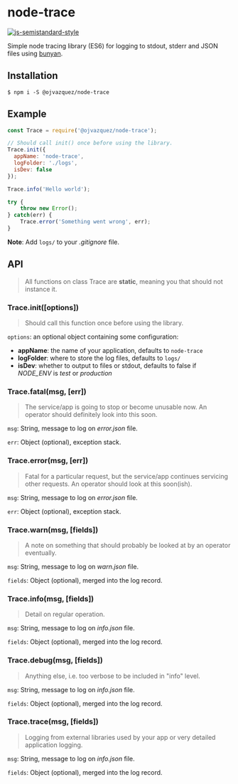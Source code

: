 # node-trace

[![js-semistandard-style](https://img.shields.io/badge/code%20style-semistandard-brightgreen.svg?style=flat-square)](https://github.com/Flet/semistandard)

Simple node tracing library (ES6) for logging to stdout, stderr and JSON files using [bunyan](https://github.com/trentm/node-bunyan).

## Installation

```
$ npm i -S @ojvazquez/node-trace
```

## Example

```js
const Trace = require('@ojvazquez/node-trace');

// Should call init() once before using the library.
Trace.init({
  appName: 'node-trace',
  logFolder: './logs',
  isDev: false
});

Trace.info('Hello world');

try {
	throw new Error();
} catch(err) {
	Trace.error('Something went wrong', err);
}
```

**Note**: Add `logs/` to your *.gitignore* file.

## API

> All functions on class Trace are **static**, meaning you that should not instance it.

### Trace.init([options])

> Should call this function once before using the library.

`options`: an optional object containing some configuration:
- **appName**: the name of your application, defaults to `node-trace`
- **logFolder**: where to store the log files, defaults to `logs/`
- **isDev**: whether to output to files or stdout, defaults to false if
*NODE_ENV* is *test* or *production*

### Trace.fatal(msg, [err])

> The service/app is going to stop or become unusable now. An operator should definitely look into this soon.

`msg`: String, message to log on *error.json* file.

`err`: Object (optional), exception stack.

### Trace.error(msg, [err])

> Fatal for a particular request, but the service/app continues servicing other requests. An operator should look at this soon(ish).

`msg`: String, message to log on *error.json* file.

`err`: Object (optional), exception stack.

### Trace.warn(msg, [fields])

> A note on something that should probably be looked at by an operator eventually.

`msg`: String, message to log on *warn.json* file.

`fields`: Object (optional), merged into the log record.

### Trace.info(msg, [fields])

> Detail on regular operation.

`msg`: String, message to log on *info.json* file.

`fields`: Object (optional), merged into the log record.

### Trace.debug(msg, [fields])

> Anything else, i.e. too verbose to be included in "info" level.

`msg`: String, message to log on *info.json* file.

`fields`: Object (optional), merged into the log record.

### Trace.trace(msg, [fields])

> Logging from external libraries used by your app or very detailed application logging.

`msg`: String, message to log on *info.json* file.

`fields`: Object (optional), merged into the log record.
